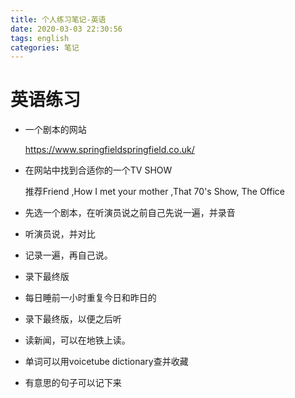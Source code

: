 ```yaml
---
title: 个人练习笔记-英语
date: 2020-03-03 22:30:56
tags: english
categories: 笔记
---
```


#  英语练习



- 一个剧本的网站

  https://www.springfieldspringfield.co.uk/

- 在网站中找到合适你的一个TV SHOW

  推荐Friend ,How I met your mother ,That 70's Show, The Office

- 先选一个剧本，在听演员说之前自己先说一遍，并录音

- 听演员说，并对比

- 记录一遍，再自己说。

- 录下最终版

- 每日睡前一小时重复今日和昨日的

- 录下最终版，以便之后听

- 读新闻，可以在地铁上读。

- 单词可以用voicetube dictionary查并收藏

- 有意思的句子可以记下来

